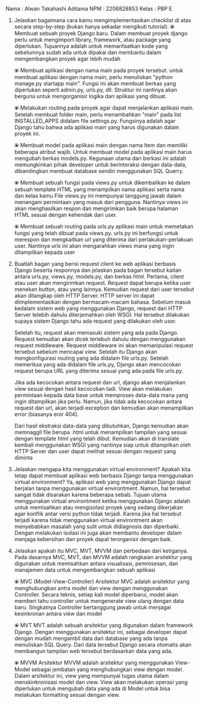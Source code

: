 Nama    :   Alwan Takahashi Aditama
NPM     :   2206828853
Kelas   :   PBP E

1. Jelaskan bagaimana cara kamu mengimplementasikan checklist di atas secara step-by-step (bukan hanya sekadar mengikuti tutorial).
    ⦿ Membuat sebuah proyek Django baru.
        Dalam membuat proyek django perlu untuk mengimport library, framework, atau package yang diperlukan. Tujuannya adalah untuk memanfaatkan kode yang sebelumnya sudah ada untuk dipakai dan membantu dalam mengembangkan proyek agar lebih mudah

    ⦿ Membuat aplikasi dengan nama main pada proyek tersebut.
        untuk membuat aplikasi dengan nama main, perlu menuliskan "python manage.py startapp main". Fungsi ini akan membuat berkas yang diperlukan seperti admin.py, urls.py, dll. Struktur ini nantinya akan berguna untuk mengorganisir logika dari aplikasi yang dibuat.

    ⦿ Melakukan routing pada proyek agar dapat menjalankan aplikasi main.
        Setelah membuat folder main, perlu menambahkan "main" pada list INSTALLED_APPS didalam file settings.py. Fungsinya adalah agar Django tahu bahwa ada aplikasi main yang harus digunakan dalam proyek ini.

    ⦿ Membuat model pada aplikasi main dengan nama Item dan memiliki beberapa atribut wajib.
        Untuk membuat model pada aplikasi main harus mengubah berkas models.py. Kegunaan utama dari berkasi ini adalah memungkinkan pihak developer untuk berinteraksi dengan data-data, dibandingkan membuat database sendiri menggunakan SQL Querry.

    ⦿ Membuat sebuah fungsi pada views.py untuk dikembalikan ke dalam sebuah template HTML yang menampilkan nama aplikasi serta nama dan kelas kamu
        File views.py ini mempunyai tanggung jawab dalam menangani permintaan yang masuk dari pengguna. Nantinya views ini akan menghasilkan respon dan mengirimkan baik berupa halaman HTML sesuai dengan kehendak dari user.

    ⦿ Membuat sebuah routing pada urls.py aplikasi main untuk memetakan fungsi yang telah dibuat pada views.py.
        urls.py ini berfungsi untuk merespon dan mengkaitkan url yang diterima dari perlakukan-perlakuan user. Nantinya urls ini akan mengarahkan views mana yang ingin ditampilkan kepada user


2. Buatlah bagan yang berisi request client ke web aplikasi berbasis Django beserta responnya dan jelaskan pada bagan tersebut kaitan antara urls.py, views.py, models.py, dan berkas html.
    Pertama, client atau user akan mengirimkan request. Request dapat berupa ketika user menekan button, atau yang lainnya. Kemudian request dari user tersebut akan ditangkap oleh HTTP Server. HTTP server ini dapat diimplementasikan dengan bermacam-macam bahasa. Sebelum masuk kedalam sistem web yang menggunakan Django, request dari HTTP Server telebih dahulu diterjemahkan oleh WSGI. Hal tersebut dilakukan supaya sistem Django tahu ada request yang dilakukan oleh user.

    Setelah itu, request akan memasuki sistem yang ada pada Django. Request kemudian akan dicek terlebuh dahulu dengan menggunakan request middleware. Request middleware ini akan memanipulasi request tersebut sebelum mencapai view. Setelah itu Django akan mengkonfigurasi routing yang ada didalam file urls.py. Setelah memeriksa yang ada didalam file urls.py,  Django akan mencocokan request berupa URL yang diterima sesuai yang ada pada file urls.py.

    Jika ada kecocokan antara request dan url, django akan menjalankan view sesuai dengan hasil kecocokan tadi. View akan melakukan permintaan kepada data base untuk memproses data-data mana yang ingin ditampilkan jika perlu. Namun, jika tidak ada kecocokan antara request dan url, akan terjadi exception dan kemudian akan menampilkan error (biasanya eror 404).

    Dari hasil ekstraksi data-data yang dibutuhkan, Django kemudian akan memnaggil file berupa .html untuk menampilkan tampilan yang sesuai dengan template html yang telah dibut. Kemudian akan di translate kembali menggunakan WSGI yang nantinya siap untuk ditampilkan oleh HTTP Server dan user dapat melihat sesuai dengan request yang diminta

3. Jelaskan mengapa kita menggunakan virtual environment? Apakah kita tetap dapat membuat aplikasi web berbasis Django tanpa menggunakan virtual environment?
    Ya, aplikasi web yang menggunakan Django dapat berjalan tanpa menggunakan virtual environtment. Namun, hal tersebut sangat tidak disarakan karena beberapa sebab. Tujuan utama menggunakan virtual environtment ketika menggunakan Django adalah untuk memisahkan atau mengisolasi proyek yang sedang dikerjakan agar konflik antar versi python tidak terjadi. Karena jika hal tersebut terjadi karena tidak menggunakan virtual environtment akan menyebabkan masalah yang sulit untuk didiagnosis dan diperbaiki. Dengan melakukan isolasi ini juga akan membantu developer dalam menjaga kebersihan dan proyek dapat terorganisir dengan baik.

4. Jelaskan apakah itu MVC, MVT, MVVM dan perbedaan dari ketiganya.
    Pada dasarnya MVC, MVT, dan MVVM adalah rangkaian arsitektur yang digunakan untuk memisahkan antara visualisasi, pemrosesan, dan manajemen data untuk mengembangkan sebuah aplikasi
    
    ⦿ MVC (Model-View-Controller)
        Arsitektur MVC adalah arsitektur yang menghubungkan antra model dan view dengan menggunakan Controller. Secara teknis, setiap kali model diperbarui, model akan memberi tahu controller untuk mengenerate view ulang dengan data baru. Singkatnya Controller bertanggung jawab untuk menjagai kesinkronan antara view dan model

    ⦿ MVT 
        MVT adalah sebuah arsitektur yang digunakan dalam framework Django. Dengan menggunakan arsitektur ini, sebagai developer dapat dengan mudah mengambil data dari database yang ada tanpa menuliskan SQL Query. Dari data tersebut Django secara otomatis akan membangun tampilan web tersebut berdasarkan data yang ada. 
        
    ⦿ MVVM
        Arsitektur MVVM adalah arsitektur yang menggunakan View-Model sebagai jembatan yang menghubungkan view dengan model. Dalam arsitektur ini, view yang mempunyai tugas utama dalam menskinkronisasi model dan view. View akan melakukan operasi yang diperlukan untuk mengubah data yang ada di Model untuk bisa melakukan formatting sesuai dengan view. 
